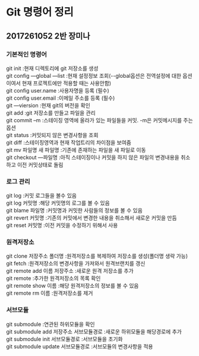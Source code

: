 <h1>Git 명령어 정리</h1>
<h2>2017261052
 2반 장미나 </h2>
<p><h3>기본적인 명령어</h3> 
git init :현재 디렉토리에 git 저장소를 생성<br>
git config —global —list :현재 설정정보 조회(--global옵션은 전역설정에 대한 옵션이여서 현재 프로젝트에만 적용할 때는 사용안함)<br>
git config user.name :사용자명을 등록 (필수)<br>
git config user.email :이메일 주소를 등록 (필수)<br>
git —viersion :현재 git의 버전을 확인 <br>
git add :git 저장소를 만들고 파일을 관리<br>
git commit –m :스테이징 영역에 올라가 있는 파일들을 커밋. -m은 커밋메시지를 주는 옵션<br>
git status :커밋되지 않은 변경사항을 조회<br>
git diff :스테이징영역과 현재 작업트리의 차이점을 보여줌<br>
git mv 파일명 새 파일명 :기존에 존재하는 파일을 새 파일로 이동<br>
git checkout —파일명 :아직 스테이징이나 커밋을 하지 않은 파일의 변경내용을 취소하고 이전 커밋상태로 돌림</p>

<p><h3>로그 관리</h3>
git log :커밋 로그들을 볼수 있음<br>
git log 커밋명 :해당 커밋명의 로그를 볼 수 있음<br>
git blame 파일명 :커밋명과 커밋한 사람들의 정보를 볼 수 있음<br>
git revert 커밋명 :기존의 커밋에서 변경한 내용을 취소해서 새로운 커밋을 만듬<br>
git reset 커밋명 :이전 커밋을 수정하기 위해서 사용</p>

<p><h3>원격저장소</h3>
git clone 저장주소 폴더명 :원격저장소를 복제하여 저장소를 생성(폴더명 생략 가능)<br>
git fetch :원격저장소의 변경사항을 가져와서 원격브랜치를 갱신<br>
git remote add 이름 저장주소 :새로운 원격 저장소를 추가<br>
git remote :추가한 원격저장소의 목록 확인<br>
git remote show 이름 :해당 원격저장소의 정보를 볼 수 있음<br>
git remote rm 이름 :원격저장소를 제거 </p>

<p><h3>서브모듈</h3>
git submodule :연관된 하위모듈을 확인<br>
git submodule add 저장주소 서브모듈경로 :새로운 하위모듈을 해당경로에 추가<br>
git submodule init 서브모듈경로 :서브모듈을 초기화<br>
git submodule update 서브모듈경로 :서브모듈의 변경사항을 적용</p>
